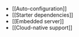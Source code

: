 - [[Auto-configuration]]
- [[Starter dependencies]]
- [[Embedded server]]
- [[Cloud-native support]]